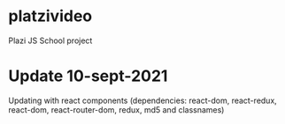 # platzivideo
Plazi JS School project

# Update 10-sept-2021
Updating with react components (dependencies: react-dom, react-redux, react-dom, react-router-dom, redux, md5 and classnames)
